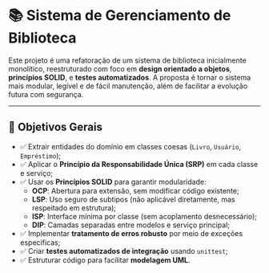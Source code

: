 # 📚 Sistema de Gerenciamento de Biblioteca

Este projeto é uma refatoração de um sistema de biblioteca inicialmente monolítico, reestruturado com foco em **design orientado a objetos**, **princípios SOLID**, e **testes automatizados**. A proposta é tornar o sistema mais modular, legível e de fácil manutenção, além de facilitar a evolução futura com segurança.

---

## 🧩 Objetivos Gerais

- ✅ Extrair entidades do domínio em classes coesas (`Livro`, `Usuário`, `Empréstimo`);
- ✅ Aplicar o **Princípio da Responsabilidade Única (SRP)** em cada classe e serviço;
- ✅ Usar os **Princípios SOLID** para garantir modularidade:
  - **OCP**: Abertura para extensão, sem modificar código existente;
  - **LSP**: Uso seguro de subtipos (não aplicável diretamente, mas respeitado em estrutura);
  - **ISP**: Interface mínima por classe (sem acoplamento desnecessário);
  - **DIP**: Camadas separadas entre modelos e serviço principal;
- ✅ Implementar **tratamento de erros robusto** por meio de exceções específicas;
- ✅ Criar **testes automatizados de integração** usando `unittest`;
- ✅ Estruturar código para facilitar **modelagem UML**.
